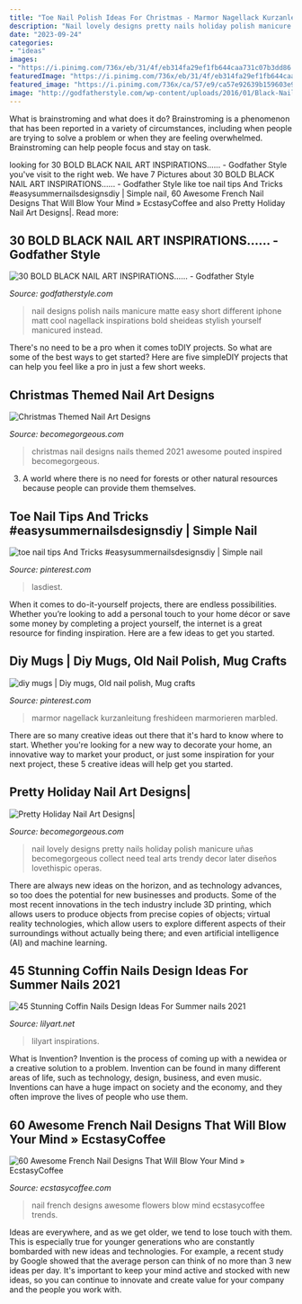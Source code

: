 ```yaml
---
title: "Toe Nail Polish Ideas For Christmas - Marmor Nagellack Kurzanleitung Freshideen Marmorieren Marbled"
description: "Nail lovely designs pretty nails holiday polish manicure uñas becomegorgeous collect need teal arts trendy decor later diseños lovethispic operas"
date: "2023-09-24"
categories:
- "ideas"
images:
- "https://i.pinimg.com/736x/eb/31/4f/eb314fa29ef1fb644caa731c07b3dd86.jpg"
featuredImage: "https://i.pinimg.com/736x/eb/31/4f/eb314fa29ef1fb644caa731c07b3dd86.jpg"
featured_image: "https://i.pinimg.com/736x/ca/57/e9/ca57e92639b159603e9fe7dcca661a35--diy-mugs-creative-crafts.jpg"
image: "http://godfatherstyle.com/wp-content/uploads/2016/01/Black-Nail-Polish-Designs.j.jpg"
---
```



What is brainstroming and what does it do?
Brainstroming is a phenomenon that has been reported in a variety of circumstances, including when people are trying to solve a problem or when they are feeling overwhelmed. Brainstroming can help people focus and stay on task.

	

		
looking for 30 BOLD BLACK NAIL ART INSPIRATIONS...... - Godfather Style you've visit to the right web. We have 7 Pictures about 30 BOLD BLACK NAIL ART INSPIRATIONS...... - Godfather Style like toe nail tips And Tricks #easysummernailsdesignsdiy | Simple nail, 60 Awesome French Nail Designs That Will Blow Your Mind » EcstasyCoffee and also Pretty Holiday Nail Art Designs|. Read more:
		
    
## 30 BOLD BLACK NAIL ART INSPIRATIONS...... - Godfather Style

<img loading=lazy src="http://godfatherstyle.com/wp-content/uploads/2016/01/Black-Nail-Polish-Designs.j.jpg" onerror="this.onerror=null;this.src='https://tse3.mm.bing.net/th?id=OIP.YrXNDTlUXG0CgIUZ7v6IBAHaJ4&amp;pid=15.1';" alt="30 BOLD BLACK NAIL ART INSPIRATIONS...... - Godfather Style">

_Source: godfatherstyle.com_

>nail designs polish nails manicure matte easy short different iphone matt cool nagellack inspirations bold sheideas stylish yourself manicured instead. 

	

There's no need to be a pro when it comes toDIY projects. So what are some of the best ways to get started? Here are five simpleDIY projects that can help you feel like a pro in just a few short weeks.

    
## Christmas Themed Nail Art Designs

<img loading=lazy src="https://static.becomegorgeous.com/img/arts/2011/Dec/07/6149/christmas_nails888.jpg" onerror="this.onerror=null;this.src='https://tse1.mm.bing.net/th?id=OIP.P2M9DwhKEgHqKhzKCEGMCQHaJ4&amp;pid=15.1';" alt="Christmas Themed Nail Art Designs">

_Source: becomegorgeous.com_

>christmas nail designs nails themed 2021 awesome pouted inspired becomegorgeous. 

	

3. A world where there is no need for forests or other natural resources because people can provide them themselves. 

    
## Toe Nail Tips And Tricks #easysummernailsdesignsdiy | Simple Nail

<img loading=lazy src="https://i.pinimg.com/736x/eb/31/4f/eb314fa29ef1fb644caa731c07b3dd86.jpg" onerror="this.onerror=null;this.src='https://tse1.mm.bing.net/th?id=OIP.ozlp_XYKo7GU4TDOmyTv4gHaNi&amp;pid=15.1';" alt="toe nail tips And Tricks #easysummernailsdesignsdiy | Simple nail">

_Source: pinterest.com_

>lasdiest. 

	

When it comes to do-it-yourself projects, there are endless possibilities. Whether you’re looking to add a personal touch to your home décor or save some money by completing a project yourself, the internet is a great resource for finding inspiration. Here are a few ideas to get you started.

    
## Diy Mugs | Diy Mugs, Old Nail Polish, Mug Crafts

<img loading=lazy src="https://i.pinimg.com/736x/ca/57/e9/ca57e92639b159603e9fe7dcca661a35--diy-mugs-creative-crafts.jpg" onerror="this.onerror=null;this.src='https://tse4.mm.bing.net/th?id=OIP.7AWFAfGt8stJbf7N6hCkfwHaKB&amp;pid=15.1';" alt="diy mugs | Diy mugs, Old nail polish, Mug crafts">

_Source: pinterest.com_

>marmor nagellack kurzanleitung freshideen marmorieren marbled. 

	

There are so many creative ideas out there that it's hard to know where to start. Whether you're looking for a new way to decorate your home, an innovative way to market your product, or just some inspiration for your next project, these 5 creative ideas will help get you started.

    
## Pretty Holiday Nail Art Designs|

<img loading=lazy src="http://static.becomegorgeous.com/img/arts/2011/Jul/12/4949/lovely_nail_art.jpg" onerror="this.onerror=null;this.src='https://tse1.mm.bing.net/th?id=OIP.Uj7C0VkfLr0chFmBkOHu2AHaJ4&amp;pid=15.1';" alt="Pretty Holiday Nail Art Designs|">

_Source: becomegorgeous.com_

>nail lovely designs pretty nails holiday polish manicure uñas becomegorgeous collect need teal arts trendy decor later diseños lovethispic operas. 

	

There are always new ideas on the horizon, and as technology advances, so too does the potential for new businesses and products. Some of the most recent innovations in the tech industry include 3D printing, which allows users to produce objects from precise copies of objects; virtual reality technologies, which allow users to explore different aspects of their surroundings without actually being there; and even artificial intelligence (AI) and machine learning.

    
## 45 Stunning Coffin Nails Design Ideas For Summer Nails 2021

<img loading=lazy src="https://lilyart.net/wp-content/uploads/2021/05/32-10-683x1024.jpg" onerror="this.onerror=null;this.src='https://tse1.mm.bing.net/th?id=OIP.pW8jaIAZo08FJJsm61HgPAHaLG&amp;pid=15.1';" alt="45 Stunning Coffin Nails Design Ideas For Summer nails 2021">

_Source: lilyart.net_

>lilyart inspirations. 

	

What is Invention?
Invention is the process of coming up with a newidea or a creative solution to a problem. Invention can be found in many different areas of life, such as technology, design, business, and even music. Inventions can have a huge impact on society and the economy, and they often improve the lives of people who use them.

    
## 60 Awesome French Nail Designs That Will Blow Your Mind » EcstasyCoffee

<img loading=lazy src="https://i2.wp.com/www.ecstasycoffee.com/wp-content/uploads/2016/10/Flowers.jpg?resize=600%2C900" onerror="this.onerror=null;this.src='https://tse4.mm.bing.net/th?id=OIP.jyr9lp1M2xijtJRhpWkW8wHaLH&amp;pid=15.1';" alt="60 Awesome French Nail Designs That Will Blow Your Mind » EcstasyCoffee">

_Source: ecstasycoffee.com_

>nail french designs awesome flowers blow mind ecstasycoffee trends. 

	

Ideas are everywhere, and as we get older, we tend to lose touch with them. This is especially true for younger generations who are constantly bombarded with new ideas and technologies. For example, a recent study by Google showed that the average person can think of no more than 3 new ideas per day. It's important to keep your mind active and stocked with new ideas, so you can continue to innovate and create value for your company and the people you work with.

